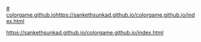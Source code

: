 [# colorgame.github.io](https://sankethsunkad.github.io/colorgame.github.io/index.html)https://sankethsunkad.github.io/colorgame.github.io/index.html

https://sankethsunkad.github.io/colorgame.github.io/index.html
